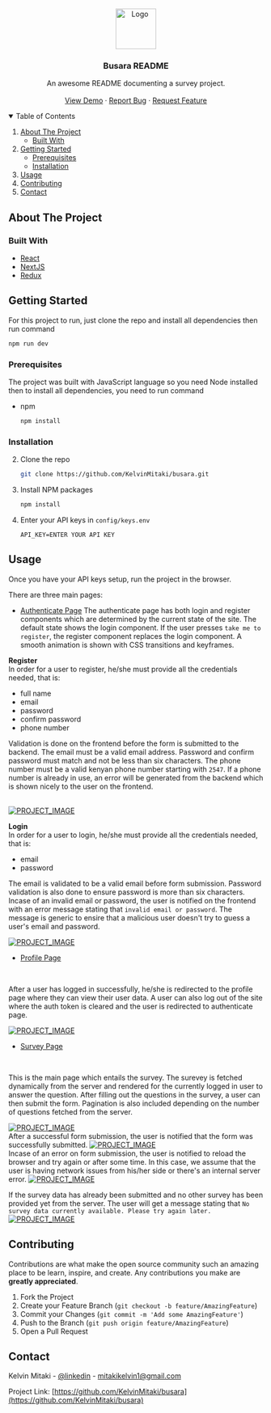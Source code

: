 <br />
<p align="center">
  <a href="https://github.com/KelvinMitaki/busara">
    <img src="images/logo.png" alt="Logo" width="80" height="80">
  </a>

  <h3 align="center">Busara README</h3>

  <p align="center">
    An awesome README documenting a survey project.
    <br />
    <br />
    <a href="https://busara.vercel.app">View Demo</a>
    ·
    <a href="https://github.com/KelvinMitaki/busara/issues">Report Bug</a>
    ·
    <a href="https://github.com/KelvinMitaki/busara/issues">Request Feature</a>
  </p>
</p>

<details open="open">
  <summary>Table of Contents</summary>
  <ol>
    <li>
      <a href="#about-the-project">About The Project</a>
      <ul>
        <li><a href="#built-with">Built With</a></li>
      </ul>
    </li>
    <li>
      <a href="#getting-started">Getting Started</a>
      <ul>
        <li><a href="#prerequisites">Prerequisites</a></li>
        <li><a href="#installation">Installation</a></li>
      </ul>
    </li>
    <li><a href="#usage">Usage</a></li>
    <li><a href="#contributing">Contributing</a></li>
    <li><a href="#contact">Contact</a></li>
  </ol>
</details>

## About The Project

<!--
[![busara screenshot][busara screenshot]](<https://e-commerce-gig.s3.eu-west-2.amazonaws.com/Screenshot+(86).png>) -->

### Built With

- [React](https://reactjs.org/docs/getting-started.html)
- [NextJS](https://nextjs.org/docs/getting-started)
- [Redux](https://redux.js.org/introduction/getting-started)

## Getting Started

For this project to run, just clone the repo and install all dependencies then run command

```sh
npm run dev
```

### Prerequisites

The project was built with JavaScript language so you need Node installed then to install all dependencies, you need to run command

- npm
  ```sh
  npm install
  ```

### Installation

2. Clone the repo
   ```sh
   git clone https://github.com/KelvinMitaki/busara.git
   ```
3. Install NPM packages
   ```sh
   npm install
   ```
4. Enter your API keys in `config/keys.env`
   ```env
   API_KEY=ENTER YOUR API KEY
   ```

## Usage

Once you have your API keys setup, run the project in the browser.

There are three main pages:

- [Authenticate Page](https://busara.vercel.app/authenticate)
  The authenticate page has both login and register components which are determined by the current state of the site. The default state shows the login component. If the user presses `take me to register`, the register component replaces the login component. A smooth animation is shown with CSS transitions and keyframes.

**Register**
<br/>
In order for a user to register, he/she must provide all the credentials needed, that is:

- full name
- email
- password
- confirm password
- phone number

Validation is done on the frontend before the form is submitted to the backend. The email must be a valid email address. Password and confirm password must match and not be less than six characters. The phone number must be a valid kenyan phone number starting with `2547`. If a phone number is already in use, an error will be generated from the backend which is shown nicely to the user on the frontend.

<br/>
<a href="https://e-commerce-gig.s3.eu-west-2.amazonaws.com/5efd9987b53dfa39cc27bae9/Screenshot+(102).png">
<img src="images/3.png" alt="PROJECT_IMAGE">
</a>

**Login**
<br/>
In order for a user to login, he/she must provide all the credentials needed, that is:

- email
- password

The email is validated to be a valid email before form submission. Password validation is also done to ensure password is more than six characters. Incase of an invalid email or password, the user is notified on the frontend with an error message stating that `invalid email or password`. The message is generic to ensire that a malicious user doesn't try to guess a user's email and password.

<a href="https://e-commerce-gig.s3.eu-west-2.amazonaws.com/5efd9987b53dfa39cc27bae9/Screenshot+(103).png">
<img src="images/4.png" alt="PROJECT_IMAGE">
</a>

- [Profile Page](https://busara.vercel.app/profile)

<br/>

After a user has logged in successfully, he/she is redirected to the profile page where they can view their user data. A user can also log out of the site where the auth token is cleared and the user is redirected to authenticate page.

<a href="https://e-commerce-gig.s3.eu-west-2.amazonaws.com/5efd9987b53dfa39cc27bae9/Screenshot+(97).png">
<img src="images/2.png" alt="PROJECT_IMAGE">
</a>

- [Survey Page](https://busara.vercel.app)

<br/>

This is the main page which entails the survey. The surevey is fetched dynamically from the server and rendered for the currently logged in user to answer the question. After filling out the questions in the survey, a user can then submit the form. Pagination is also included depending on the number of questions fetched from the server.

<a href="https://e-commerce-gig.s3.eu-west-2.amazonaws.com/5efd9987b53dfa39cc27bae9/Screenshot+(99).png">
<img src="images/1.png" alt="PROJECT_IMAGE">
</a>
<br/>
After a successful form submission, the user is notified that the form was successfully submitted.
<a href="https://e-commerce-gig.s3.eu-west-2.amazonaws.com/5efd9987b53dfa39cc27bae9/Screenshot+(105).png">
<img src="images/5.png" alt="PROJECT_IMAGE">
</a>
<br/>
Incase of an error on form submission, the user is notified to reload the browser and try again or after some time. In this case, we assume that the user is having network issues from his/her side or there's an internal server error.
<a href="https://e-commerce-gig.s3.eu-west-2.amazonaws.com/5efd9987b53dfa39cc27bae9/Screenshot+(106).png">
<img src="images/6.png" alt="PROJECT_IMAGE">
</a>

If the survey data has already been submitted and no other survey has been provided yet from the server. The user will get a message stating that `No survey data currently available. Please try again later.`
<br/>
<a href="https://e-commerce-gig.s3.eu-west-2.amazonaws.com/5efd9987b53dfa39cc27bae9/Screenshot+(109).png">
<img src="images/7.png" alt="PROJECT_IMAGE">
</a>

<!-- [![profile page screenshot][profile page screenshot]](<https://e-commerce-gig.s3.eu-west-2.amazonaws.com/Screenshot+(92).png>) -->

## Contributing

Contributions are what make the open source community such an amazing place to be learn, inspire, and create. Any contributions you make are **greatly appreciated**.

1. Fork the Project
2. Create your Feature Branch (`git checkout -b feature/AmazingFeature`)
3. Commit your Changes (`git commit -m 'Add some AmazingFeature'`)
4. Push to the Branch (`git push origin feature/AmazingFeature`)
5. Open a Pull Request

## Contact

Kelvin Mitaki - [@linkedin](https://www.linkedin.com/in/kelvinmitaki) - mitakikelvin1@gmail.com

Project Link: [https://github.com/KelvinMitaki/busara](https://github.com/KelvinMitaki/busara)
